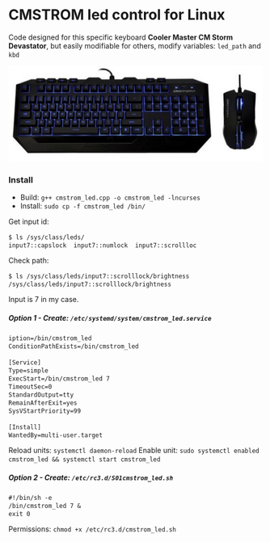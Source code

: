 # CMSTROM led control for Linux

Code designed for this specific keyboard **Cooler Master CM Storm Devastator**, but easily modifiable for others, modify variables: `led_path` and `kbd`

<img src="./img/cm-storm-devastator-teclado-raton.jpg" />

### Install

- Build: `g++ cmstrom_led.cpp -o cmstrom_led -lncurses`
- Install: `sudo cp -f cmstrom_led /bin/`

Get input id:
```
$ ls /sys/class/leds/
input7::capslock  input7::numlock  input7::scrollloc
```

Check path:
```
$ ls /sys/class/leds/input7::scrolllock/brightness
/sys/class/leds/input7::scrolllock/brightness
```

Input is 7 in my case.

##### Option 1 - Create: `/etc/systemd/system/cmstrom_led.service`
```
iption=/bin/cmstrom_led
ConditionPathExists=/bin/cmstrom_led
 
[Service]
Type=simple
ExecStart=/bin/cmstrom_led 7
TimeoutSec=0
StandardOutput=tty
RemainAfterExit=yes
SysVStartPriority=99
 
[Install]
WantedBy=multi-user.target
```

Reload units: `systemctl daemon-reload`
Enable unit: `sudo systemctl enabled cmstrom_led && systemctl start cmstrom_led`


##### Option 2 - Create: `/etc/rc3.d/S01cmstrom_led.sh`
```
#!/bin/sh -e
/bin/cmstrom_led 7 &
exit 0
```

Permissions: `chmod +x /etc/rc3.d/cmstrom_led.sh`

